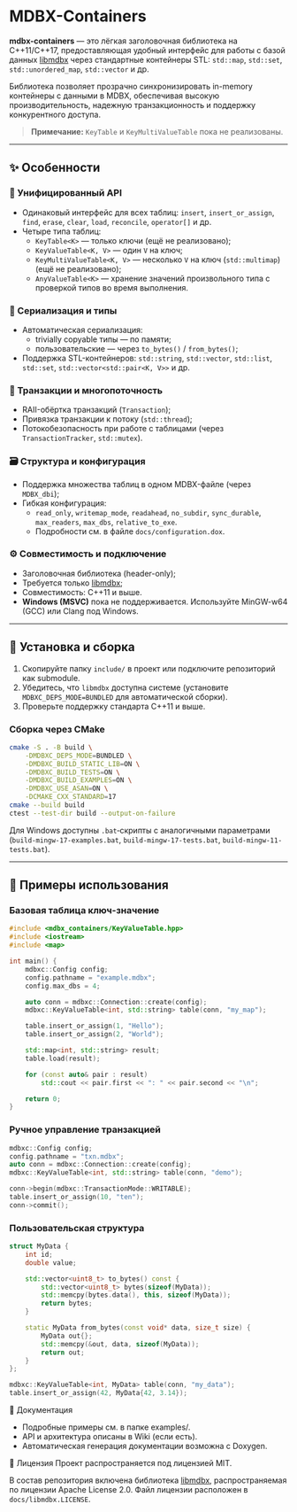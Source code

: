 # MDBX-Containers

**mdbx-containers** — это лёгкая заголовочная библиотека на C++11/C++17, предоставляющая удобный интерфейс для работы с базой данных [libmdbx](https://github.com/erthink/libmdbx) через стандартные контейнеры STL: `std::map`, `std::set`, `std::unordered_map`, `std::vector` и др.

Библиотека позволяет прозрачно синхронизировать in-memory контейнеры с данными в MDBX, обеспечивая высокую производительность, надежную транзакционность и поддержку конкурентного доступа.

> **Примечание:** `KeyTable` и `KeyMultiValueTable` пока не реализованы.

---

## ✨ Особенности

### 🧩 Унифицированный API
- Одинаковый интерфейс для всех таблиц: `insert`, `insert_or_assign`, `find`, `erase`, `clear`, `load`, `reconcile`, `operator[]` и др.
- Четыре типа таблиц:
  - `KeyTable<K>` — только ключи (ещё не реализовано);
  - `KeyValueTable<K, V>` — один `V` на ключ;
  - `KeyMultiValueTable<K, V>` — несколько `V` на ключ (`std::multimap`) (ещё не реализовано);
  - `AnyValueTable<K>` — хранение значений произвольного типа с проверкой типов во время выполнения.

### 🔄 Сериализация и типы
- Автоматическая сериализация:
  - trivially copyable типы — по памяти;
  - пользовательские — через `to_bytes()` / `from_bytes()`;
- Поддержка STL-контейнеров: `std::string`, `std::vector`, `std::list`, `std::set`, `std::vector<std::pair<K, V>>` и др.

### 🧵 Транзакции и многопоточность
- RAII-обёртка транзакций (`Transaction`);
- Привязка транзакции к потоку (`std::thread`);
- Потокобезопасность при работе с таблицами (через `TransactionTracker`, `std::mutex`).

### 🗃️ Структура и конфигурация
- Поддержка множества таблиц в одном MDBX-файле (через `MDBX_dbi`);
- Гибкая конфигурация:
  - `read_only`, `writemap_mode`, `readahead`, `no_subdir`, `sync_durable`,
    `max_readers`, `max_dbs`, `relative_to_exe`.
  - Подробности см. в файле `docs/configuration.dox`.

### ⚙️ Совместимость и подключение
- Заголовочная библиотека (header-only);
- Требуется только [libmdbx](https://github.com/erthink/libmdbx);
- Совместимость: C++11 и выше.
- **Windows (MSVC)** пока не поддерживается. Используйте MinGW-w64 (GCC) или Clang под Windows.

---

## 🔧 Установка и сборка

1. Скопируйте папку `include/` в проект или подключите репозиторий как submodule.
2. Убедитесь, что `libmdbx` доступна системе (установите `MDBXC_DEPS_MODE=BUNDLED` для автоматической сборки).
3. Проверьте поддержку стандарта C++11 и выше.

### Сборка через CMake

```bash
cmake -S . -B build \
    -DMDBXC_DEPS_MODE=BUNDLED \
    -DMDBXC_BUILD_STATIC_LIB=ON \
    -DMDBXC_BUILD_TESTS=ON \
    -DMDBXC_BUILD_EXAMPLES=ON \
    -DMDBXC_USE_ASAN=ON \
    -DCMAKE_CXX_STANDARD=17
cmake --build build
ctest --test-dir build --output-on-failure
```


Для Windows доступны `.bat`‑скрипты с аналогичными параметрами (`build-mingw-17-examples.bat`, `build-mingw-17-tests.bat`, `build-mingw-11-tests.bat`).

---

## 🚀 Примеры использования

### Базовая таблица ключ-значение

```cpp
#include <mdbx_containers/KeyValueTable.hpp>
#include <iostream>
#include <map>

int main() {
    mdbxc::Config config;
    config.pathname = "example.mdbx";
    config.max_dbs = 4;

    auto conn = mdbxc::Connection::create(config);
    mdbxc::KeyValueTable<int, std::string> table(conn, "my_map");

    table.insert_or_assign(1, "Hello");
    table.insert_or_assign(2, "World");

    std::map<int, std::string> result;
    table.load(result);

    for (const auto& pair : result)
        std::cout << pair.first << ": " << pair.second << "\n";

    return 0;
}
```

### Ручное управление транзакцией

```cpp
mdbxc::Config config;
config.pathname = "txn.mdbx";
auto conn = mdbxc::Connection::create(config);
mdbxc::KeyValueTable<int, std::string> table(conn, "demo");

conn->begin(mdbxc::TransactionMode::WRITABLE);
table.insert_or_assign(10, "ten");
conn->commit();
```

### Пользовательская структура

```cpp
struct MyData {
    int id;
    double value;

    std::vector<uint8_t> to_bytes() const {
        std::vector<uint8_t> bytes(sizeof(MyData));
        std::memcpy(bytes.data(), this, sizeof(MyData));
        return bytes;
    }

    static MyData from_bytes(const void* data, size_t size) {
        MyData out{};
        std::memcpy(&out, data, sizeof(MyData));
        return out;
    }
};

mdbxc::KeyValueTable<int, MyData> table(conn, "my_data");
table.insert_or_assign(42, MyData{42, 3.14});
```

📘 Документация
- Подробные примеры см. в папке examples/.
- API и архитектура описаны в Wiki (если есть).
- Автоматическая генерация документации возможна с Doxygen.

🪪 Лицензия
Проект распространяется под лицензией MIT.

В состав репозитория включена библиотека [libmdbx](https://github.com/erthink/libmdbx), распространяемая по лицензии Apache License 2.0. Файл лицензии расположен в `docs/libmdbx.LICENSE`.
